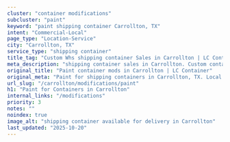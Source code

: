 ```yaml
---
cluster: "container modifications"
subcluster: "paint"
keyword: "paint shipping container Carrollton, TX"
intent: "Commercial-Local"
page_type: "Location-Service"
city: "Carrollton, TX"
service_type: "shipping container"
title_tag: "Custom Whs shipping container Sales in Carrollton | LC Container"
meta_description: "shipping container sales in Carrollton. Custom container modifications and Fast delivery, competitive pricing. Serving modifications area. Quote ID: RF2. Call (214) 524-4168 for your free quote today."
original_title: "Paint container mods in Carrollton | LC Container"
original_meta: "Paint for shipping containers in Carrollton, TX. Local fabrication & pro install. LC Container — Since 2003. Get a quote."
url_slug: "/carrollton/modifications/paint"
h1: "Paint for Containers in Carrollton"
internal_links: "/modifications"
priority: 3
notes: ""
noindex: true
image_alt: "shipping container available for delivery in Carrollton"
last_updated: "2025-10-20"
---
```


<!-- TODO: Add unique city/inventory copy, images, and internal links here. -->
